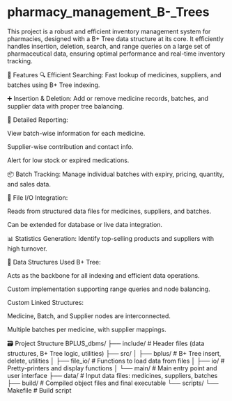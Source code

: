 # pharmacy_management_B-_Trees
This project is a robust and efficient inventory management system for pharmacies, designed with a B+ Tree data structure at its core. It efficiently handles insertion, deletion, search, and range queries on a large set of pharmaceutical data, ensuring optimal performance and real-time inventory tracking.

🚀 Features
🔍 Efficient Searching: Fast lookup of medicines, suppliers, and batches using B+ Tree indexing.

➕ Insertion & Deletion: Add or remove medicine records, batches, and supplier data with proper tree balancing.

🧾 Detailed Reporting:

View batch-wise information for each medicine.

Supplier-wise contribution and contact info.

Alert for low stock or expired medications.

📦 Batch Tracking: Manage individual batches with expiry, pricing, quantity, and sales data.

📁 File I/O Integration:

Reads from structured data files for medicines, suppliers, and batches.

Can be extended for database or live data integration.

📊 Statistics Generation: Identify top-selling products and suppliers with high turnover.

🧠 Data Structures Used
B+ Tree:

Acts as the backbone for all indexing and efficient data operations.

Custom implementation supporting range queries and node balancing.

Custom Linked Structures:

Medicine, Batch, and Supplier nodes are interconnected.

Multiple batches per medicine, with supplier mappings.

🗃️ Project Structure
BPLUS_dbms/
├── include/            # Header files (data structures, B+ Tree logic, utilities)
├── src/
│   ├── bplus/          # B+ Tree insert, delete, utilities
│   ├── file_io/        # Functions to load data from files
│   ├── io/             # Pretty-printers and display functions
│   └── main/           # Main entry point and user interface
├── data/               # Input data files: medicines, suppliers, batches
├── build/              # Compiled object files and final executable
└── scripts/
    └── Makefile        # Build script

